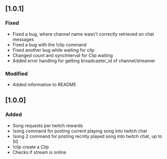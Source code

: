 ## [1.0.1]
### Fixed
- Fixed a bug, where channel name wasn't correctly retrieved on chat messages
- Fixed a bug with the !clip command
- Fixed another bug while waiting for clip
- Changed count and syncInterval for Clip waiting
- Added error handling for getting broadcaster_id of channel/streamer

### Modified
- Added information to README

## [1.0.0]
### Added
- Song requests per twitch rewards
- !song command for posting current playing song into twitch chat
- !song 2 command for posting recntly played song into twitch chat, up to 50
- !clip create a Clip
- Checks if stream is online 
